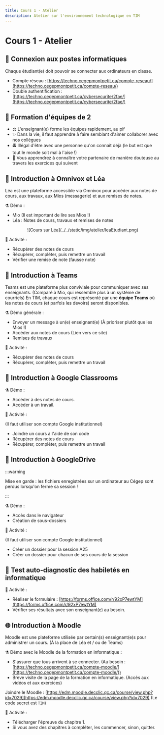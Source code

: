 ```yaml
---
title: Cours 1 - Atelier
description: Atelier sur l'environnement technologique en TIM
---
```


# Cours 1 - Atelier

## 🔌 Connexion aux postes informatiques

Chaque étudiant(e) doit pouvoir se connecter aux ordinateurs en classe.

* Compte réseau : [https://techno.cegepmontpetit.ca/compte-reseau/](https://techno.cegepmontpetit.ca/compte-reseau/)
* Double authentification : [https://techno.cegepmontpetit.ca/cybersecurite/2fae/](https://techno.cegepmontpetit.ca/cybersecurite/2fae/)

## 👥 Formation d'équipes de 2

* ⚖ L'enseignant(e) forme les équipes rapidement, au pif
* ✨ Dans la vie, il faut apprendre à faire semblant d'aimer collaborer avec nos collègues
* 🚔 Illégal d'être avec une personne qu'on connait déjà (le but est que tout le monde soit mal à l'aise !)
* 📝 Vous apprendrez à connaître votre partenaire de manière douteuse au travers les exercices qui suivent

## 🏫 Introduction à Omnivox et Léa

Léa est une plateforme accessible via Omnivox pour accéder aux notes de cours, aux travaux, aux Mios (messagerie) et aux remises de notes.

⚗ Démo :

* Mio (Il est important de lire ses Mios !)
* Léa : Notes de cours, travaux et remises de notes

<center>![Cours sur Léa](../../static/img/atelier/leaEtudiant.png)</center>

🧪 Activité :

* Récupérer des notes de cours
* Récupérer, compléter, puis remettre un travail
* Vérifier une remise de note (fausse note)

## 👥 Introduction à Teams

Teams est une plateforme plus conviviale pour communiquer avec ses enseignants. (Comparé à Mio, qui ressemble plus à un système de courriels) En TIM, chaque cours est représenté par une **équipe Teams** où les notes de cours (et parfois les devoirs) seront disponibles.

⚗ Démo générale :

* Envoyer un message à un(e) enseignant(e) (À prioriser plutôt que les Mios !)
* Accéder aux notes de cours (Lien vers ce site)
* Remises de travaux

🧪 Activité :

* Récupérer des notes de cours
* Récupérer, compléter, puis remettre un travail

## 🧭 Introduction à Google Classrooms

⚗ Démo : 
* Accéder à des notes de cours.
* Accéder à un travail.

🧪 Activité :

(Il faut utiliser son compte Google institutionnel)

* Joindre un cours à l'aide de son code
* Récupérer des notes de cours
* Récupérer, compléter, puis remettre un travail

## 📂 Introduction à GoogleDrive

:::warning

Mise en garde : les fichiers enregistrées sur un ordinateur au Cégep sont perdus lorsqu'on ferme sa session !

:::

⚗ Démo :

* Accès dans le navigateur
* Création de sous-dossiers

🧪 Activité :

(Il faut utiliser son compte Google institutionnel)

* Créer un dossier pour la session A25
* Créer un dossier pour chacun de ses cours de la session

## 📝 Test auto-diagnostic des habiletés en informatique

🧪 Activité :

* Réaliser le formulaire : [https://forms.office.com/r/92xP7ewtYM](https://forms.office.com/r/92xP7ewtYM)
* Vérifier ses résultats avec son enseignant(e) au besoin.

## 🌐 Introduction à Moodle

Moodle est une plateforme utilisée par certain(s) enseignant(e)s pour administrer un cours. (À la place de Léa et / ou de Teams)

⚗ Démo avec le Moodle de la formation en informatique :

* S'assurer que tous arrivent à se connecter. (Au besoin : [https://techno.cegepmontpetit.ca/compte-moodle/](https://techno.cegepmontpetit.ca/compte-moodle/))
* Brève visite de la page de la formation en informatique. (Accès aux vidéos et aux exercices)

Joindre le Moodle : [https://edm.moodle.decclic.qc.ca/course/view.php?id=7029](https://edm.moodle.decclic.qc.ca/course/view.php?id=7029)
(Le code secret est `TIM`)

🧪 Activité :

* Télécharger l'épreuve du chapitre 1.
* Si vous avez des chapitres à compléter, les commencer, sinon, quitter.